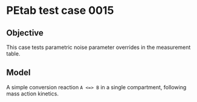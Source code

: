 # PEtab test case 0015

## Objective

This case tests parametric noise parameter overrides in the measurement table.

## Model

A simple conversion reaction `A <=> B` in a single compartment, following
mass action kinetics.
